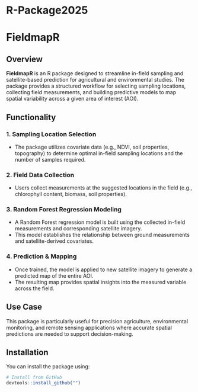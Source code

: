 ﻿# R-Package2025
# FieldmapR

## Overview

**FieldmapR** is an R package designed to streamline in-field sampling and satellite-based prediction for agricultural and environmental studies. The package provides a structured workflow for selecting sampling locations, collecting field measurements, and building predictive models to map spatial variability across a given area of interest (AOI).

## Functionality

### 1. Sampling Location Selection
- The package utilizes covariate data (e.g., NDVI, soil properties, topography) to determine optimal in-field sampling locations and the number of samples required.

### 2. Field Data Collection
- Users collect measurements at the suggested locations in the field (e.g., chlorophyll content, biomass, soil properties).

### 3. Random Forest Regression Modeling
- A Random Forest regression model is built using the collected in-field measurements and corresponding satellite imagery.
- This model establishes the relationship between ground measurements and satellite-derived covariates.

### 4. Prediction & Mapping
- Once trained, the model is applied to new satellite imagery to generate a predicted map of the entire AOI.
- The resulting map provides spatial insights into the measured variable across the field.

## Use Case

This package is particularly useful for precision agriculture, environmental monitoring, and remote sensing applications where accurate spatial predictions are needed to support decision-making.

## Installation

You can install the package using:

```r
# Install from GitHub 
devtools::install_github("")
